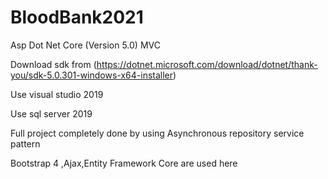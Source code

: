 # BloodBank2021

Asp Dot Net Core (Version 5.0) MVC

Download sdk from (https://dotnet.microsoft.com/download/dotnet/thank-you/sdk-5.0.301-windows-x64-installer)

Use visual studio 2019

Use sql server 2019

Full project completely done by using Asynchronous repository service pattern

Bootstrap 4 ,Ajax,Entity Framework Core are used here
